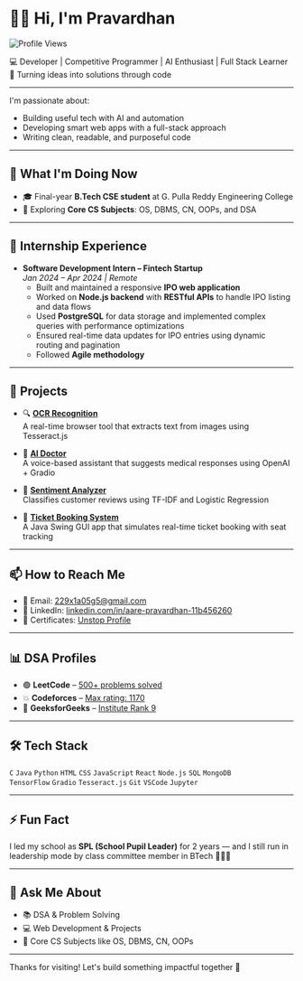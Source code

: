 # 👋🏻 Hi, I'm Pravardhan  
![Profile Views](https://komarev.com/ghpvc/?username=Pravardhan-45&label=Profile%20views&color=0e75b6&style=flat)

💻 Developer | Competitive Programmer | AI Enthusiast | Full Stack Learner  
🚀 Turning ideas into solutions through code

---

I'm passionate about:
- Building useful tech with AI and automation
- Developing smart web apps with a full-stack approach
- Writing clean, readable, and purposeful code

---

## 🧠 What I'm Doing Now

- 🎓 Final-year **B.Tech CSE student** at G. Pulla Reddy Engineering College  
- 📘 Exploring **Core CS Subjects**: OS, DBMS, CN, OOPs, and DSA 

---

## 🧳 Internship Experience

- **Software Development Intern – Fintech Startup**  
  *Jan 2024 – Apr 2024 | Remote*  
  - Built and maintained a responsive **IPO web application**  
  - Worked on **Node.js backend** with **RESTful APIs** to handle IPO listing and data flows  
  - Used **PostgreSQL** for data storage and implemented complex queries with performance optimizations  
  - Ensured real-time data updates for IPO entries using dynamic routing and pagination  
  - Followed **Agile methodology**

  
---

## 💼 Projects

- 🔍 [**OCR Recognition**](https://github.com/Pravardhan-45/ocr-recognition)  
  A real-time browser tool that extracts text from images using Tesseract.js

- 🤖 [**AI Doctor**](https://github.com/Pravardhan-45/ai-doctor)  
  A voice-based assistant that suggests medical responses using OpenAI + Gradio

- 💬 [**Sentiment Analyzer**](https://github.com/Pravardhan-45/codetech-task2)  
  Classifies customer reviews using TF-IDF and Logistic Regression

- 🎫 [**Ticket Booking System**](https://github.com/Pravardhan-45/TicketBookingSystem)  
  A Java Swing GUI app that simulates real-time ticket booking with seat tracking

---

## 📫 How to Reach Me

- 📧 Email: [229x1a05g5@gmail.com](mailto:229x1a05g5@gmail.com)
- 🔗 LinkedIn: [linkedin.com/in/aare-pravardhan-11b456260](https://www.linkedin.com/in/aare-pravardhan-11b456260/)
- 📄 Certificates: [Unstop Profile](https://unstop.com/u/pravardhan_45)

---

## 📊 DSA Profiles

- 🟢 **LeetCode** – [500+ problems solved](https://leetcode.com/u/pravardhan45/)
- 💥 **Codeforces** – [Max rating: 1170](https://codeforces.com/profile/pravardhan_45)
- 🎯 **GeeksforGeeks** – [Institute Rank 9](https://www.geeksforgeeks.org/user/pravardhanaar/)

---

## 🛠️ Tech Stack

`C` `Java` `Python` `HTML` `CSS` `JavaScript` `React` `Node.js` `SQL` `MongoDB`  
`TensorFlow` `Gradio` `Tesseract.js` `Git` `VSCode` `Jupyter`

---

## ⚡ Fun Fact

I led my school as **SPL (School Pupil Leader)** for 2 years — and I still run in leadership mode by class committee member in BTech 🏃‍♂️💯

---

## 💬 Ask Me About

- 📚 DSA & Problem Solving  
- 💻 Web Development & Projects  
- 🧠 Core CS Subjects like OS, DBMS, CN, OOPs

---

Thanks for visiting! Let's build something impactful together 🙌
